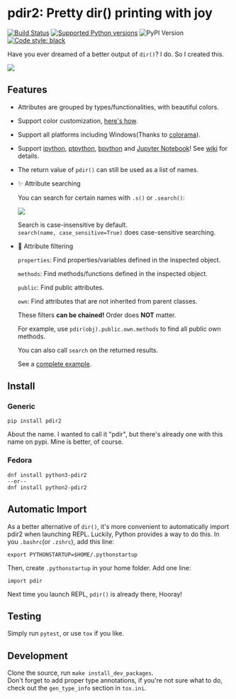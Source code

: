# pdir2: Pretty dir() printing with joy

[![Build Status](https://travis-ci.org/laike9m/pdir2.svg)](https://travis-ci.org/laike9m/pdir2)
[![Supported Python versions](https://img.shields.io/pypi/pyversions/pdir2.svg)](https://pypi.python.org/pypi/pdir2/)
![PyPI Version](https://img.shields.io/pypi/v/pdir2.svg)
<a href="https://github.com/ambv/black"><img alt="Code style: black" src="https://img.shields.io/badge/code%20style-black-000000.svg"></a>

Have you ever dreamed of a better output of `dir()`? I do. So I created this.

![](https://github.com/laike9m/pdir2/raw/master/images/presentation_v2.gif)

## Features

-   Attributes are grouped by types/functionalities, with beautiful colors.

-   Support color customization, [here's how](https://github.com/laike9m/pdir2/wiki/User-Configuration).

-   Support all platforms including Windows(Thanks to [colorama](https://github.com/tartley/colorama)).

-   Support [ipython](https://github.com/ipython/ipython), [ptpython](https://github.com/jonathanslenders/ptpython), [bpython](https://www.bpython-interpreter.org/) and [Jupyter Notebook](http://jupyter.org/)! See [wiki](https://github.com/laike9m/pdir2/wiki/REPL-Support) for details.

-   The return value of `pdir()` can still be used as a list of names.

-   ✨ Attribute searching

    You can search for certain names with `.s()` or `.search()`:  

    ![](https://github.com/laike9m/pdir2/raw/master/images/search.gif)

    Search is case-insensitive by default.  
     `search(name, case_sensitive=True)` does case-sensitive searching.

-   :star2: Attribute filtering

    `properties`: Find properties/variables defined in the inspected object.

    `methods`: Find methods/functions defined in the inspected object.

    `public`: Find public attributes.

    `own`: Find attributes that are not inherited from parent classes.

    These filters **can be chained!** Order does **NOT** matter.

    For example, use `pdir(obj).public.own.methods` to find all public own methods.

    You can also call `search` on the returned results.

    See a [complete example](https://github.com/laike9m/pdir2/wiki/Attribute-Filtering).

## Install

### Generic

    pip install pdir2

About the name. I wanted to call it "pdir", but there's already one with this
name on pypi. Mine is better, of course.

### Fedora

    dnf install python3-pdir2
    --or--
    dnf install python2-pdir2

## Automatic Import

As a better alternative of `dir()`, it's more convenient to automatically import
pdir2 when launching REPL. Luckily, Python provides a way to do this. In you `.bashrc`(or `.zshrc`), add this line:

    export PYTHONSTARTUP=$HOME/.pythonstartup

Then, create `.pythonstartup` in your home folder. Add one line:

    import pdir

Next time you launch REPL, `pdir()` is already there, Hooray!

## Testing

Simply run `pytest`, or use `tox` if you like.

## Development

Clone the source, run `make install_dev_packages`.   
Don't forget to add proper type annotations,
if you're not sure what to do, check out the `gen_type_info` section in `tox.ini`.
